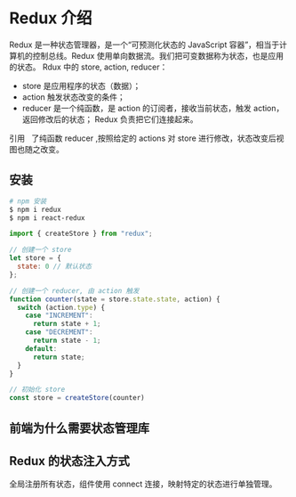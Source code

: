# Redux 介绍

Redux 是一种状态管理器，是一个“可预测化状态的 JavaScript 容器”，相当于计算机的控制总线。Redux 使用单向数据流。我们把可变数据称为状态，也是应用的状态。
Rdux 中的 store, action, reducer：

* store 是应用程序的状态（数据）；
* action 触发状态改变的条件；
* reducer 是一个纯函数，是 action 的订阅者，接收当前状态，触发 action，返回修改后的状态；
  Redux 负责把它们连接起来。

引用   了纯函数 reducer ,按照给定的 actions 对 store 进行修改，状态改变后视图也随之改变。

## 安装

```sh
# npm 安装
$ npm i redux
$ npm i react-redux
```

```javascript
import { createStore } from "redux";

// 创建一个 store
let store = {
  state: 0 // 默认状态
};

// 创建一个 reducer, 由 action 触发
function counter(state = store.state.state, action) {
  switch (action.type) {
    case "INCREMENT":
      return state + 1;
    case "DECREMENT":
      return state - 1;
    default:
      return state;
  }
}

// 初始化 store
const store = createStore(counter)
```

## 前端为什么需要状态管理库

## Redux 的状态注入方式
全局注册所有状态，组件使用 connect 连接，映射特定的状态进行单独管理。 
